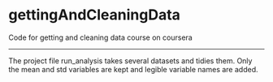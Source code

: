 gettingAndCleaningData
======================

Code for getting and cleaning data course on coursera

______________________

The project file run_analysis takes several datasets and tidies them. Only the mean and std variables are kept and legible variable names are added.
